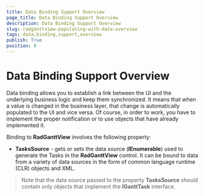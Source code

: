 ```yaml
---
title: Data Binding Support Overview
page_title: Data Binding Support Overview
description: Data Binding Support Overview
slug: radganttview-populating-with-data-overview
tags: data,binding,support,overview
publish: True
position: 0
---
```


# Data Binding Support Overview



Data binding allows you to establish a link between the UI and the underlying business logic and keep them synchronized. It means that when a value is changed in the business layer, that change is automatically populated to the UI and vice versa. Of course, in order to work, you have to implement the proper notification or to use objects that have already implemented it.
	

Binding to __RadGanttView__ involves the following property: 

* __TasksSource__ - gets or sets the data source (__IEnumerable__) used to generate the Tasks in the __RadGanttView__ control. It can be bound to data from a variety of data sources in the form of common language runtime (CLR) objects and XML.
		

>Note that the data source passed to the property __TasksSource__ should contain only objects that implement the __IGanttTask__ interface. 
		
